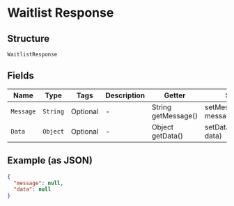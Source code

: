 
# Waitlist Response

## Structure

`WaitlistResponse`

## Fields

| Name | Type | Tags | Description | Getter | Setter |
|  --- | --- | --- | --- | --- | --- |
| `Message` | `String` | Optional | - | String getMessage() | setMessage(String message) |
| `Data` | `Object` | Optional | - | Object getData() | setData(Object data) |

## Example (as JSON)

```json
{
  "message": null,
  "data": null
}
```

